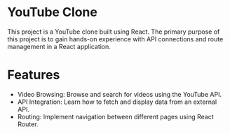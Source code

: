# YouTube Clone

This project is a YouTube clone built using React. The primary purpose of this project is to gain hands-on experience with API connections and route management in a React application.

# Features
* Video Browsing: Browse and search for videos using the YouTube API.
* API Integration: Learn how to fetch and display data from an external API.
* Routing: Implement navigation between different pages using React Router.
